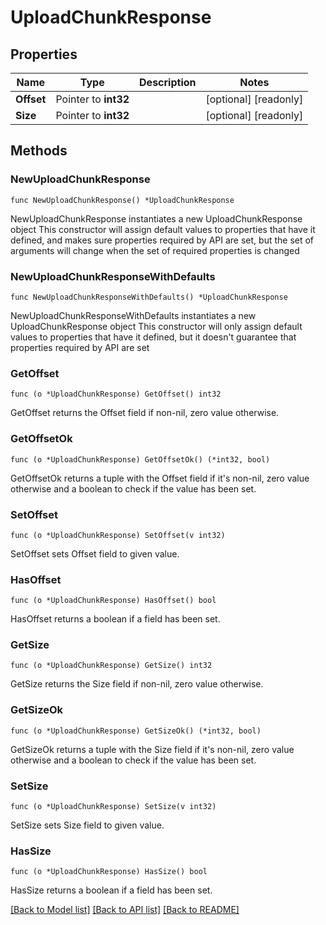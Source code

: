 # UploadChunkResponse

## Properties

Name | Type | Description | Notes
------------ | ------------- | ------------- | -------------
**Offset** | Pointer to **int32** |  | [optional] [readonly] 
**Size** | Pointer to **int32** |  | [optional] [readonly] 

## Methods

### NewUploadChunkResponse

`func NewUploadChunkResponse() *UploadChunkResponse`

NewUploadChunkResponse instantiates a new UploadChunkResponse object
This constructor will assign default values to properties that have it defined,
and makes sure properties required by API are set, but the set of arguments
will change when the set of required properties is changed

### NewUploadChunkResponseWithDefaults

`func NewUploadChunkResponseWithDefaults() *UploadChunkResponse`

NewUploadChunkResponseWithDefaults instantiates a new UploadChunkResponse object
This constructor will only assign default values to properties that have it defined,
but it doesn't guarantee that properties required by API are set

### GetOffset

`func (o *UploadChunkResponse) GetOffset() int32`

GetOffset returns the Offset field if non-nil, zero value otherwise.

### GetOffsetOk

`func (o *UploadChunkResponse) GetOffsetOk() (*int32, bool)`

GetOffsetOk returns a tuple with the Offset field if it's non-nil, zero value otherwise
and a boolean to check if the value has been set.

### SetOffset

`func (o *UploadChunkResponse) SetOffset(v int32)`

SetOffset sets Offset field to given value.

### HasOffset

`func (o *UploadChunkResponse) HasOffset() bool`

HasOffset returns a boolean if a field has been set.

### GetSize

`func (o *UploadChunkResponse) GetSize() int32`

GetSize returns the Size field if non-nil, zero value otherwise.

### GetSizeOk

`func (o *UploadChunkResponse) GetSizeOk() (*int32, bool)`

GetSizeOk returns a tuple with the Size field if it's non-nil, zero value otherwise
and a boolean to check if the value has been set.

### SetSize

`func (o *UploadChunkResponse) SetSize(v int32)`

SetSize sets Size field to given value.

### HasSize

`func (o *UploadChunkResponse) HasSize() bool`

HasSize returns a boolean if a field has been set.


[[Back to Model list]](../README.md#documentation-for-models) [[Back to API list]](../README.md#documentation-for-api-endpoints) [[Back to README]](../README.md)


